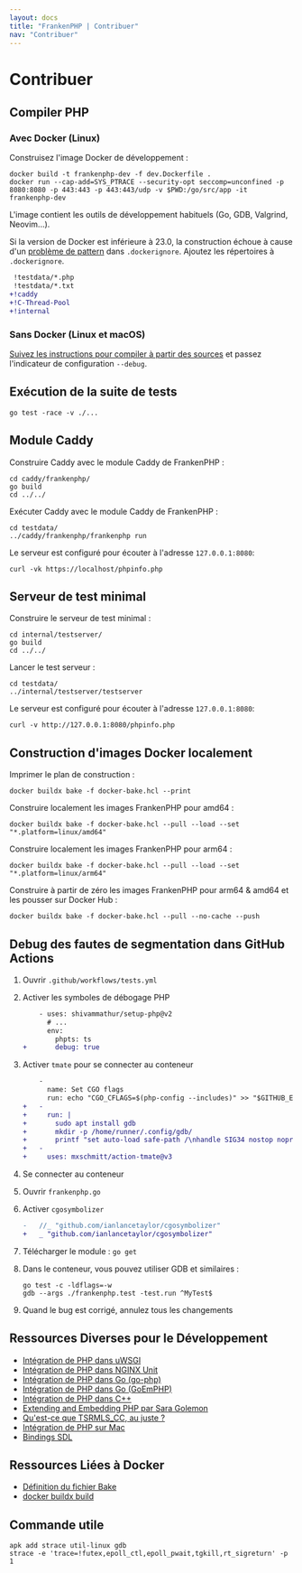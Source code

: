 ```yaml
---
layout: docs
title: "FrankenPHP | Contribuer"
nav: "Contribuer"
---
```

# Contribuer

## Compiler PHP

### Avec Docker (Linux)

Construisez l'image Docker de développement :

```console
docker build -t frankenphp-dev -f dev.Dockerfile .
docker run --cap-add=SYS_PTRACE --security-opt seccomp=unconfined -p 8080:8080 -p 443:443 -p 443:443/udp -v $PWD:/go/src/app -it frankenphp-dev
```

L'image contient les outils de développement habituels (Go, GDB, Valgrind, Neovim...).

Si la version de Docker est inférieure à 23.0, la construction échoue à cause d'un [problème de pattern](https://github.com/moby/moby/pull/42676) dans `.dockerignore`. Ajoutez les répertoires à `.dockerignore`.


```patch
 !testdata/*.php
 !testdata/*.txt
+!caddy
+!C-Thread-Pool
+!internal
```

### Sans Docker (Linux et macOS)

[Suivez les instructions pour compiler à partir des sources](/fr/docs/compile/) et passez l'indicateur de configuration `--debug`.

## Exécution de la suite de tests

```console
go test -race -v ./...
```

## Module Caddy

Construire Caddy avec le module Caddy de FrankenPHP :

```console
cd caddy/frankenphp/
go build
cd ../../
```

Exécuter Caddy avec le module Caddy de FrankenPHP :

```console
cd testdata/
../caddy/frankenphp/frankenphp run
```

Le serveur est configuré pour écouter à l'adresse `127.0.0.1:8080`:

```console
curl -vk https://localhost/phpinfo.php
```

## Serveur de test minimal

Construire le serveur de test minimal :

```console
cd internal/testserver/
go build
cd ../../
```

Lancer le test serveur :

```console
cd testdata/
../internal/testserver/testserver
```

Le serveur est configuré pour écouter à l'adresse `127.0.0.1:8080`:

```console
curl -v http://127.0.0.1:8080/phpinfo.php
```

## Construction d'images Docker localement

Imprimer le plan de construction :

```console
docker buildx bake -f docker-bake.hcl --print
```

Construire localement les images FrankenPHP pour amd64 :

```console
docker buildx bake -f docker-bake.hcl --pull --load --set "*.platform=linux/amd64"
```

Construire localement les images FrankenPHP pour arm64 :

```console
docker buildx bake -f docker-bake.hcl --pull --load --set "*.platform=linux/arm64"
```

Construire à partir de zéro les images FrankenPHP pour arm64 & amd64 et les pousser sur Docker Hub :

```console
docker buildx bake -f docker-bake.hcl --pull --no-cache --push
```

## Debug des fautes de segmentation dans GitHub Actions

1. Ouvrir `.github/workflows/tests.yml`
2. Activer les symboles de débogage PHP

    ```patch
        - uses: shivammathur/setup-php@v2
          # ...
          env:
            phpts: ts
    +       debug: true
    ```

3. Activer `tmate` pour se connecter au conteneur

    ```patch
        -
          name: Set CGO flags
          run: echo "CGO_CFLAGS=$(php-config --includes)" >> "$GITHUB_ENV"
    +   -
    +     run: |
    +       sudo apt install gdb
    +       mkdir -p /home/runner/.config/gdb/
    +       printf "set auto-load safe-path /\nhandle SIG34 nostop noprint pass" > /home/runner/.config/gdb/gdbinit
    +   -
    +     uses: mxschmitt/action-tmate@v3
    ```

4. Se connecter au conteneur
5. Ouvrir `frankenphp.go`
6. Activer `cgosymbolizer`

    ```patch
    -	//_ "github.com/ianlancetaylor/cgosymbolizer"
    +	_ "github.com/ianlancetaylor/cgosymbolizer"
    ```

7. Télécharger le module : `go get`
8. Dans le conteneur, vous pouvez utiliser GDB et similaires :

    ```console
    go test -c -ldflags=-w
    gdb --args ./frankenphp.test -test.run ^MyTest$
    ```

9. Quand le bug est corrigé, annulez tous les changements

## Ressources Diverses pour le Développement

* [Intégration de PHP dans uWSGI](https://github.com/unbit/uwsgi/blob/master/plugins/php/php_plugin.c)
* [Intégration de PHP dans NGINX Unit](https://github.com/nginx/unit/blob/master/src/nxt_php_sapi.c)
* [Intégration de PHP dans Go (go-php)](https://github.com/deuill/go-php)
* [Intégration de PHP dans Go (GoEmPHP)](https://github.com/mikespook/goemphp)
* [Intégration de PHP dans C++](https://gist.github.com/paresy/3cbd4c6a469511ac7479aa0e7c42fea7)
* [Extending and Embedding PHP par Sara Golemon](https://books.google.fr/books?id=zMbGvK17_tYC&pg=PA254&lpg=PA254#v=onepage&q&f=false)
* [Qu'est-ce que TSRMLS_CC, au juste ?](http://blog.golemon.com/2006/06/what-heck-is-tsrmlscc-anyway.html)
* [Intégration de PHP sur Mac](https://gist.github.com/jonnywang/61427ffc0e8dde74fff40f479d147db4)
* [Bindings SDL](https://pkg.go.dev/github.com/veandco/go-sdl2@v0.4.21/sdl#Main)

## Ressources Liées à Docker

* [Définition du fichier Bake](https://docs.docker.com/build/customize/bake/file-definition/)
* [docker buildx build](https://docs.docker.com/engine/reference/commandline/buildx_build/)

## Commande utile 

```console
apk add strace util-linux gdb
strace -e 'trace=!futex,epoll_ctl,epoll_pwait,tgkill,rt_sigreturn' -p 1
```
